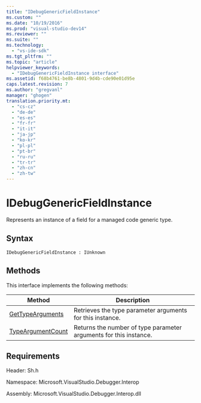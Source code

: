```yaml
---
title: "IDebugGenericFieldInstance"
ms.custom: ""
ms.date: "10/19/2016"
ms.prod: "visual-studio-dev14"
ms.reviewer: ""
ms.suite: ""
ms.technology: 
  - "vs-ide-sdk"
ms.tgt_pltfrm: ""
ms.topic: "article"
helpviewer_keywords: 
  - "IDebugGenericFieldInstance interface"
ms.assetid: f68b4761-be8b-4801-9d4b-cde90e01d95e
caps.latest.revision: 7
ms.author: "gregvanl"
manager: "ghogen"
translation.priority.mt: 
  - "cs-cz"
  - "de-de"
  - "es-es"
  - "fr-fr"
  - "it-it"
  - "ja-jp"
  - "ko-kr"
  - "pl-pl"
  - "pt-br"
  - "ru-ru"
  - "tr-tr"
  - "zh-cn"
  - "zh-tw"
---
```

# IDebugGenericFieldInstance
Represents an instance of a field for a managed code generic type.  
  
## Syntax  
  
```  
IDebugGenericFieldInstance : IUnknown  
```  
  
## Methods  
 This interface implements the following methods:  
  
|Method|Description|  
|------------|-----------------|  
|[GetTypeArguments](../../../extensibility/debugger/reference/idebuggenericfieldinstance--gettypearguments.md)|Retrieves the type parameter arguments for this instance.|  
|[TypeArgumentCount](../../../extensibility/debugger/reference/idebuggenericfieldinstance--typeargumentcount.md)|Returns the number of type parameter arguments for this instance.|  
  
## Requirements  
 Header: Sh.h  
  
 Namespace: Microsoft.VisualStudio.Debugger.Interop  
  
 Assembly: Microsoft.VisualStudio.Debugger.Interop.dll